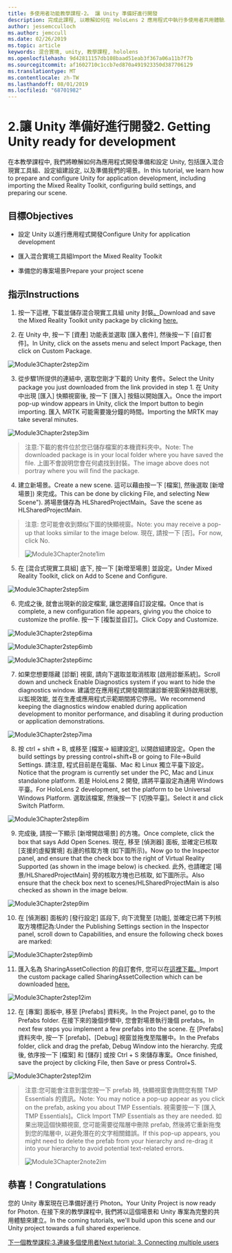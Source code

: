 ```yaml
---
title: 多使用者功能教學課程-2。 讓 Unity 準備好進行開發
description: 完成此課程, 以瞭解如何在 HoloLens 2 應用程式中執行多使用者共用體驗。
author: jessemcculloch
ms.author: jemccull
ms.date: 02/26/2019
ms.topic: article
keywords: 混合實境, unity, 教學課程, hololens
ms.openlocfilehash: 9d42811157db108baad51eab3f367a06a11b7f7b
ms.sourcegitcommit: af1602710c1ccb7ed870a491923350d387706129
ms.translationtype: MT
ms.contentlocale: zh-TW
ms.lasthandoff: 08/01/2019
ms.locfileid: "68701982"
---
```

# <a name="2-getting-unity-ready-for-development"></a><span data-ttu-id="d3c85-105">2.讓 Unity 準備好進行開發</span><span class="sxs-lookup"><span data-stu-id="d3c85-105">2. Getting Unity ready for development</span></span> 


<span data-ttu-id="d3c85-106">在本教學課程中, 我們將瞭解如何為應用程式開發準備和設定 Unity, 包括匯入混合現實工具組、設定組建設定, 以及準備我們的場景。</span><span class="sxs-lookup"><span data-stu-id="d3c85-106">In this tutorial, we learn how to prepare and configure Unity for application development, including importing the Mixed Reality Toolkit, configuring build settings, and preparing our scene.</span></span>

## <a name="objectives"></a><span data-ttu-id="d3c85-107">目標</span><span class="sxs-lookup"><span data-stu-id="d3c85-107">Objectives</span></span>

- <span data-ttu-id="d3c85-108">設定 Unity 以進行應用程式開發</span><span class="sxs-lookup"><span data-stu-id="d3c85-108">Configure Unity for application development</span></span>

- <span data-ttu-id="d3c85-109">匯入混合實境工具組</span><span class="sxs-lookup"><span data-stu-id="d3c85-109">Import the Mixed Reality Toolkit</span></span>

- <span data-ttu-id="d3c85-110">準備您的專案場景</span><span class="sxs-lookup"><span data-stu-id="d3c85-110">Prepare your project scene</span></span>

## <a name="instructions"></a><span data-ttu-id="d3c85-111">指示</span><span class="sxs-lookup"><span data-stu-id="d3c85-111">Instructions</span></span>

1. <span data-ttu-id="d3c85-112">按一下這裡, 下載並儲存混合現實工具組 unity 封裝[。](https://github.com/microsoft/MixedRealityToolkit-Unity/releases/download/v2.0.0-RC2.1/Microsoft.MixedReality.Toolkit.Unity.Foundation-v2.0.0-RC2.1.unitypackage)</span><span class="sxs-lookup"><span data-stu-id="d3c85-112">Download and save the Mixed Reality Toolkit unity package by clicking [here.](https://github.com/microsoft/MixedRealityToolkit-Unity/releases/download/v2.0.0-RC2.1/Microsoft.MixedReality.Toolkit.Unity.Foundation-v2.0.0-RC2.1.unitypackage)</span></span>

2. <span data-ttu-id="d3c85-113">在 Unity 中, 按一下 [資產] 功能表並選取 [匯入套件], 然後按一下 [自訂套件]。</span><span class="sxs-lookup"><span data-stu-id="d3c85-113">In Unity, click on the assets menu and select Import Package, then click on Custom Package.</span></span>

![Module3Chapter2step2im](images/module3chapter2step2im.PNG)

3. <span data-ttu-id="d3c85-115">從步驟1所提供的連結中, 選取您剛才下載的 Unity 套件。</span><span class="sxs-lookup"><span data-stu-id="d3c85-115">Select the Unity package you just downloaded from the link provided in step 1.</span></span> <span data-ttu-id="d3c85-116">在 Unity 中出現 [匯入] 快顯視窗後, 按一下 [匯入] 按鈕以開始匯入。</span><span class="sxs-lookup"><span data-stu-id="d3c85-116">Once the import pop-up window appears in Unity, click the Import button to begin importing.</span></span> <span data-ttu-id="d3c85-117">匯入 MRTK 可能需要幾分鐘的時間。</span><span class="sxs-lookup"><span data-stu-id="d3c85-117">Importing the MRTK may take several minutes.</span></span>

![Module3Chapter2step3im](images/module3chapter2step3im.PNG)

> <span data-ttu-id="d3c85-119">注意:下載的套件位於您已儲存檔案的本機資料夾中。</span><span class="sxs-lookup"><span data-stu-id="d3c85-119">Note: The downloaded package is in your local folder where you have saved the file.</span></span> <span data-ttu-id="d3c85-120">上圖不會說明您會在何處找到封裝。</span><span class="sxs-lookup"><span data-stu-id="d3c85-120">The image above does not portray where you will find the package.</span></span>

4. <span data-ttu-id="d3c85-121">建立新場景。</span><span class="sxs-lookup"><span data-stu-id="d3c85-121">Create a new scene.</span></span> <span data-ttu-id="d3c85-122">這可以藉由按一下 [檔案], 然後選取 [新增場景]) 來完成。</span><span class="sxs-lookup"><span data-stu-id="d3c85-122">This can be done by clicking File, and selecting New Scene").</span></span> <span data-ttu-id="d3c85-123">將場景儲存為 HLSharedProjectMain。</span><span class="sxs-lookup"><span data-stu-id="d3c85-123">Save the scene as HLSharedProjectMain.</span></span>

> <span data-ttu-id="d3c85-124">注意: 您可能會收到類似下圖的快顯視窗。</span><span class="sxs-lookup"><span data-stu-id="d3c85-124">Note: you may receive a pop-up that looks similar to the image below.</span></span> <span data-ttu-id="d3c85-125">現在, 請按一下 [否]。</span><span class="sxs-lookup"><span data-stu-id="d3c85-125">For now, click No.</span></span>
>
> ![Module3Chapter2note1im](images/module3chapter2note1im.PNG)

5. <span data-ttu-id="d3c85-127">在 [混合式現實工具組] 底下, 按一下 [新增至場景] 並設定。</span><span class="sxs-lookup"><span data-stu-id="d3c85-127">Under Mixed Reality Toolkit, click on Add to Scene and Configure.</span></span>

![Module3Chapter2step5im](images/module3chapter2step5im.PNG)

6. <span data-ttu-id="d3c85-129">完成之後, 就會出現新的設定檔案, 讓您選擇自訂設定檔。</span><span class="sxs-lookup"><span data-stu-id="d3c85-129">Once that is complete, a new configuration file appears, giving you the choice to customize the profile.</span></span> <span data-ttu-id="d3c85-130">按一下 [複製並自訂]。</span><span class="sxs-lookup"><span data-stu-id="d3c85-130">Click Copy and Customize.</span></span>

![Module3Chapter2step6ima](images/module3chapter2step6ima.PNG)

![Module3Chapter2step6imb](images/module3chapter2step6imb.PNG)

![Module3Chapter2step6imc](images/module3chapter2step6imc.PNG)

7. <span data-ttu-id="d3c85-134">如果您想要隱藏 [診斷] 視窗, 請向下選取並取消核取 [啟用診斷系統]。</span><span class="sxs-lookup"><span data-stu-id="d3c85-134">Scroll down and uncheck Enable Diagnostics system if you want to hide the diagnostics window.</span></span> <span data-ttu-id="d3c85-135">建議您在應用程式開發期間讓診斷視窗保持啟用狀態, 以監視效能, 並在生產或應用程式示範期間將它停用。</span><span class="sxs-lookup"><span data-stu-id="d3c85-135">We recommend keeping the diagnostics window enabled during application development to monitor performance, and disabling it during production or application demonstrations.</span></span> 

![Module3Chapter2step7ima](images/module3chapter2step7ima.PNG)

8. <span data-ttu-id="d3c85-137">按 ctrl + shift + B, 或移至 [檔案-> 組建設定], 以開啟組建設定。</span><span class="sxs-lookup"><span data-stu-id="d3c85-137">Open the build settings by pressing control+shift+B or going to File->Build Settings.</span></span> <span data-ttu-id="d3c85-138">請注意, 程式目前是在電腦、Mac 和 Linux 獨立平臺下設定。</span><span class="sxs-lookup"><span data-stu-id="d3c85-138">Notice that the program is currently set under the PC, Mac and Linux standalone platform.</span></span> <span data-ttu-id="d3c85-139">若是 HoloLens 2 開發, 請將平臺設定為通用 Windows 平臺。</span><span class="sxs-lookup"><span data-stu-id="d3c85-139">For HoloLens 2 development, set the platform to be Universal Windows Platform.</span></span> <span data-ttu-id="d3c85-140">選取該檔案, 然後按一下 [切換平臺]。</span><span class="sxs-lookup"><span data-stu-id="d3c85-140">Select it and click Switch Platform.</span></span>

![Module3Chapter2step8im](images/module3chapter2step8im.PNG)

9. <span data-ttu-id="d3c85-142">完成後, 請按一下顯示 [新增開啟場景] 的方塊。</span><span class="sxs-lookup"><span data-stu-id="d3c85-142">Once complete, click the box that says Add Open Scenes.</span></span> <span data-ttu-id="d3c85-143">現在, 移至 [偵測器] 面板, 並確定已核取 [支援的虛擬實境] 右邊的核取方塊 (如下圖所示)。</span><span class="sxs-lookup"><span data-stu-id="d3c85-143">Now go to the Inspector panel, and ensure that the check box to the right of Virtual Reality Supported (as shown in the image below) is checked.</span></span> <span data-ttu-id="d3c85-144">此外, 也請確定 [場景/HLSharedProjectMain] 旁的核取方塊也已核取, 如下圖所示。</span><span class="sxs-lookup"><span data-stu-id="d3c85-144">Also ensure that the check box next to scenes/HLSharedProjectMain is also checked as shown in the image below.</span></span>

![Module3Chapter2step9im](images/module3chapter2step9im.PNG)

10. <span data-ttu-id="d3c85-146">在 [偵測器] 面板的 [發行設定] 區段下, 向下流覽至 [功能], 並確定已將下列核取方塊標記為:</span><span class="sxs-lookup"><span data-stu-id="d3c85-146">Under the Publishing Settings section in the Inspector panel, scroll down to Capabilities, and ensure the following check boxes are marked:</span></span>

![Module3Chapter2step9imb](images/module3chapter2step9imb.PNG)

11. <span data-ttu-id="d3c85-148">匯入名為 SharingAssetCollection 的自訂套件, 您可以在[這裡下載。](https://github.com/microsoft/MixedRealityLearning/releases/tag/development)</span><span class="sxs-lookup"><span data-stu-id="d3c85-148">Import the custom package called SharingAssetCollection which can be downloaded [here.](https://github.com/microsoft/MixedRealityLearning/releases/tag/development)</span></span>

![Module3Chapter2step12im](images/module3chapter2step11im.PNG)

12. <span data-ttu-id="d3c85-150">在 [專案] 面板中, 移至 [Prefabs] 資料夾。</span><span class="sxs-lookup"><span data-stu-id="d3c85-150">In the Project panel, go to the Prefabs folder.</span></span> <span data-ttu-id="d3c85-151">在接下來的幾個步驟中, 您會對場景執行幾個 prefabs。</span><span class="sxs-lookup"><span data-stu-id="d3c85-151">In next few steps you implement a few prefabs into the scene.</span></span> <span data-ttu-id="d3c85-152">在 [Prefabs] 資料夾中, 按一下 [prefab]、[Debug] 視窗並拖曳至階層中。</span><span class="sxs-lookup"><span data-stu-id="d3c85-152">In the Prefabs folder, click and drag the prefab, Debug Window into the hierarchy.</span></span> <span data-ttu-id="d3c85-153">完成後, 依序按一下 [檔案] 和 [儲存] 或按 Ctrl + S 來儲存專案。</span><span class="sxs-lookup"><span data-stu-id="d3c85-153">Once finished, save the project by clicking File, then Save or press Control+S.</span></span>

![Module3Chapter2step12im](images/module3chapter2step12im.PNG)

   > <span data-ttu-id="d3c85-155">注意:您可能會注意到當您按一下 prefab 時, 快顯視窗會詢問您有關 TMP Essentials 的資訊。</span><span class="sxs-lookup"><span data-stu-id="d3c85-155">Note: You may notice a pop-up appear as you click on the prefab, asking you about TMP Essentials.</span></span> <span data-ttu-id="d3c85-156">視需要按一下 [匯入 TMP Essentials]。</span><span class="sxs-lookup"><span data-stu-id="d3c85-156">Click Import TMP Essentials as they are needed.</span></span> <span data-ttu-id="d3c85-157">如果出現這個快顯視窗, 您可能需要從階層中刪除 prefab, 然後將它重新拖曳到您的階層中, 以避免潛在的文字相關錯誤。</span><span class="sxs-lookup"><span data-stu-id="d3c85-157">If this pop-up appears, you might need to delete the prefab from your hierarchy and re-drag it into your hierarchy to avoid potential text-related errors.</span></span>
   >
>![Module3Chapter2note2im](images/module3chapter2note2im.PNG)


## <a name="congratulations"></a><span data-ttu-id="d3c85-159">恭喜！</span><span class="sxs-lookup"><span data-stu-id="d3c85-159">Congratulations</span></span>

<span data-ttu-id="d3c85-160">您的 Unity 專案現在已準備好進行 Photon。</span><span class="sxs-lookup"><span data-stu-id="d3c85-160">Your Unity Project is now ready for Photon.</span></span> <span data-ttu-id="d3c85-161">在接下來的教學課程中, 我們將以這個場景和 Unity 專案為完整的共用體驗來建立。</span><span class="sxs-lookup"><span data-stu-id="d3c85-161">In the coming tutorials, we'll build upon this scene and our Unity project towards a full shared experience.</span></span>

<span data-ttu-id="d3c85-162">[下一個教學課程:3.連線多個使用者](mrlearning-sharing(photon)-ch3.md)</span><span class="sxs-lookup"><span data-stu-id="d3c85-162">[Next tutorial: 3. Connecting multiple users](mrlearning-sharing(photon)-ch3.md)</span></span>

